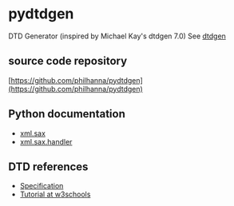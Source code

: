 # pydtdgen
DTD Generator (inspired by Michael Kay's dtdgen 7.0)
See [dtdgen](http://saxon.sourceforge.net/dtdgen.html)

## source code repository
[https://github.com/philhanna/pydtdgen](https://github.com/philhanna/pydtdgen)

## Python documentation
- [xml.sax](https://docs.python.org/3/library/xml.sax.html)
- [xml.sax.handler](https://docs.python.org/3/library/xml.sax.handler.html)

## DTD references
- [Specification](https://www.w3.org/TR/xml11/#sec-logical-struct)
- [Tutorial at w3schools](https://www.w3schools.com/xml/xml_dtd_elements.asp)
